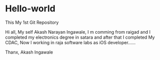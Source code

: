 # Hello-world
This My 1st Git Repository

Hi all,
  My self Akash Narayan Ingawale, I m comming from raigad and I completed my electronics degree in satara and after that I completed My CDAC, Now I working in raja software labs as iOS developer......
  
  Thanx,
  Akash Ingawale
